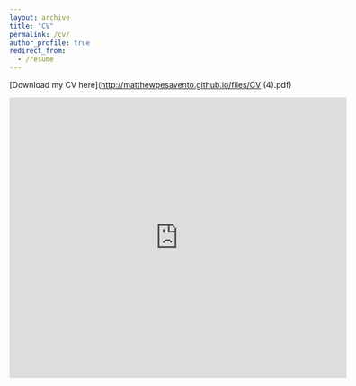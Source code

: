 ```yaml
---
layout: archive
title: "CV"
permalink: /cv/
author_profile: true
redirect_from:
  - /resume
---
```


[Download my CV here](http://matthewpesavento.github.io/files/CV (4).pdf)

<embed src="http://matthewpesavento.github.io/files/CV (4).pdf" type="application/pdf" width="600px" height="500px" />
